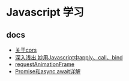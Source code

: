 # Javascript 学习

## docs
* [关于cors](docs/关于cors.md)
* [深入浅出 妙用Javascript中apply、call、bind](https://www.cnblogs.com/coco1s/p/4833199.html)
* [requestAnimationFrame](https://javascript.ruanyifeng.com/htmlapi/requestanimationframe.html)
* [Promise和async await详解](https://juejin.im/post/5b0399bc518825426f311a3e#heading-27)




